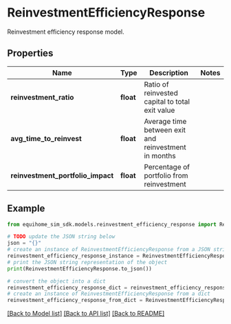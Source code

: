 # ReinvestmentEfficiencyResponse

Reinvestment efficiency response model.

## Properties

Name | Type | Description | Notes
------------ | ------------- | ------------- | -------------
**reinvestment_ratio** | **float** | Ratio of reinvested capital to total exit value | 
**avg_time_to_reinvest** | **float** | Average time between exit and reinvestment in months | 
**reinvestment_portfolio_impact** | **float** | Percentage of portfolio from reinvestment | 

## Example

```python
from equihome_sim_sdk.models.reinvestment_efficiency_response import ReinvestmentEfficiencyResponse

# TODO update the JSON string below
json = "{}"
# create an instance of ReinvestmentEfficiencyResponse from a JSON string
reinvestment_efficiency_response_instance = ReinvestmentEfficiencyResponse.from_json(json)
# print the JSON string representation of the object
print(ReinvestmentEfficiencyResponse.to_json())

# convert the object into a dict
reinvestment_efficiency_response_dict = reinvestment_efficiency_response_instance.to_dict()
# create an instance of ReinvestmentEfficiencyResponse from a dict
reinvestment_efficiency_response_from_dict = ReinvestmentEfficiencyResponse.from_dict(reinvestment_efficiency_response_dict)
```
[[Back to Model list]](../README.md#documentation-for-models) [[Back to API list]](../README.md#documentation-for-api-endpoints) [[Back to README]](../README.md)



